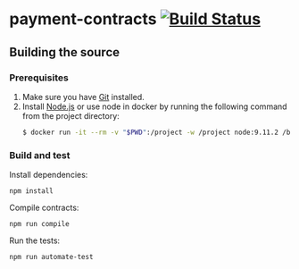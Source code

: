 # payment-contracts [![Build Status][1]][2]

[1]: https://travis-ci.org/monetha/payment-contracts.svg?branch=master
[2]: https://travis-ci.org/monetha/payment-contracts

## Building the source

### Prerequisites

1. Make sure you have [Git](https://git-scm.com/book/en/v2/Getting-Started-Installing-Git) installed.
1. Install [Node.js](https://nodejs.org/en/) or use node in docker by running the following command from the project directory:
   ```bash
   $ docker run -it --rm -v "$PWD":/project -w /project node:9.11.2 /bin/bash
   ```

### Build and test

Install dependencies:

    npm install

Compile contracts:

    npm run compile

Run the tests:

    npm run automate-test